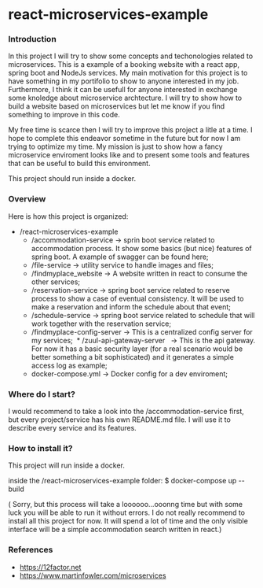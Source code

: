 # react-microservices-example

### Introduction
In this project I will try to show some concepts and techonologies related to microservices. This is a example of a booking website with a react app,  spring boot and NodeJs services.
My main motivation for this project is to have something in my portifolio to show to anyone interested in my job. Furthermore, I think it can be usefull for anyone interested in exchange some knoledge about microservice archtecture. I will try to show how to build a website based on microservices but let me know if you find something to improve in this code.

My free time is scarce then I will try to improve this project a litle at a time. I hope to complete this endeavor sometime in the future but for now I am trying to optimize my time. My mission is just to show how a fancy microservice enviroment looks like and to present some tools and features that can be useful to build this environment.

This project should run inside a docker.


### Overview
Here is how this project is organized:
* /react-microservices-example
  * /accommodation-service     -> sprin boot service related to accommodation process. It show some basics (but nice) features of spring boot. A example of swagger can be found here;
  * /file-service              -> utility service to handle images and files;
  * /findmyplace_website       -> A website written in react to consume the other services;
  * /reservation-service       -> spring boot service related to reserve process to show a case of eventual consistency. It will be used to make a reservation and inform the schedule about that event;
  * /schedule-service          -> spring boot service related to schedule that will work together with the reservation service;
  * /findmyplace-config-server -> This is a centralized config server for my services;
  * /zuul-api-gateway-server   -> This is the api gateway. For now it has a basic security layer (for a real scenario would be better something a bit sophisticated) and it generates a simple access log as example; 
  * docker-compose.yml         -> Docker config for a dev enviroment;
        
    
### Where do I start?
I would recommend to take a look into the /accommodation-service first, but every project/service has his own README.md file.
I will use it to describe every service and its features.

### How to install it?
This project will run inside a docker.

inside the /react-microservices-example folder:
$ docker-compose up --build

( Sorry, but this process will take a loooooo...ooonng time but with some luck you will be able to run it without errors.
I do not really recommend to install all this project for now. It will spend a lot of time and the only visible interface will be a simple accommodation search written in react.)


### References

* https://12factor.net
* https://www.martinfowler.com/microservices
